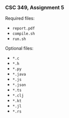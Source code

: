 ### CSC 349, Assignment 5

Required files:
  * `report.pdf`
  * `compile.sh`
  * `run.sh`

Optional files:
  * `*.c`
  * `*.h`
  * `*.py`
  * `*.java`
  * `*.js`
  * `*.json`
  * `*.ts`
  * `*.clj`
  * `*.kt`
  * `*.jl`
  * `*.rs`

